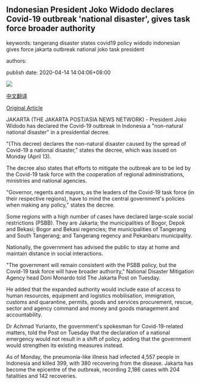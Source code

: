 ## Indonesian President Joko Widodo declares Covid-19 outbreak 'national disaster', gives task force broader authority

keywords: tangerang disaster states covid19 policy widodo indonesian gives force jakarta outbreak national joko task president

authors: 

publish date: 2020-04-14 14:04:06+08:00

![](https://www.straitstimes.com/sites/default/files/styles/x_large/public/articles/2020/04/14/rk_jokowidodo_140420.jpg?itok=j0qBU7YV)

[中文翻译](Indonesian%20President%20Joko%20Widodo%20declares%20Covid-19%20outbreak%20%27national%20disaster%27%2C%20gives%20task%20force%20broader%20authority_zh.md)

[Original Article](https://www.straitstimes.com/asia/se-asia/indonesia-president-joko-widodo-declares-covid-19-coronavirus-national-disaster-gives)

JAKARTA (THE JAKARTA POST/ASIA NEWS NETWORK) - President Joko Widodo has declared the Covid-19 outbreak in Indonesia a "non-natural national disaster" in a presidential decree.

"(This decree) declares the non-natural disaster caused by the spread of Covid-19 a national disaster," states the decree, which was issued on Monday (April 13).

The decree also states that efforts to mitigate the outbreak are to be led by the Covid-19 task force with the cooperation of regional administrations, ministries and national agencies.

"Governor, regents and mayors, as the leaders of the Covid-19 task force (in their respective regions), have to mind the central government's policies when making any policy," states the decree.

Some regions with a high number of cases have declared large-scale social restrictions (PSBB). They are Jakarta; the municipalities of Bogor, Depok and Bekasi; Bogor and Bekasi regencies; the municipalities of Tangerang and South Tangerang; and Tangerang regency and Pekanbaru municipality.

Nationally, the government has advised the public to stay at home and maintain distance in social interactions.

"The government will remain consistent with the PSBB policy, but the Covid-19 task force will have broader authority," National Disaster Mitigation Agency head Doni Monardo told The Jakarta Post on Tuesday.

He added that the expanded authority would include ease of access to human resources, equipment and logistics mobilisation, immigration, customs and quarantine, permits, goods and services procurement, rescue, sector and agency command and money and goods management and accountability.

Dr Achmad Yurianto, the government's spokesman for Covid-19-related matters, told the Post on Tuesday that the declaration of a national emergency would not result in a shift of policy, adding that the government would strengthen its existing measures instead.

As of Monday, the pneumonia-like illness had infected 4,557 people in Indonesia and killed 399, with 380 recovering from the disease. Jakarta has become the epicentre of the outbreak, recording 2,186 cases with 204 fatalities and 142 recoveries.